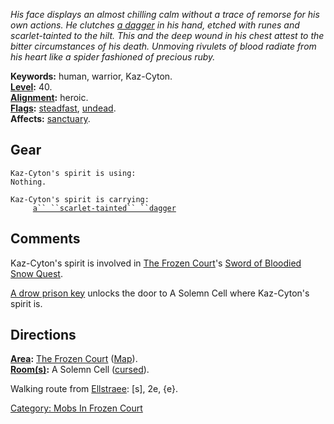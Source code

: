 *His face displays an almost chilling calm without a trace of remorse
for his own actions. He clutches [a
dagger](Scarlet-Tainted_Dagger.md "wikilink") in his hand, etched with
runes and scarlet-tainted to the hilt. This and the deep wound in his
chest attest to the bitter circumstances of his death. Unmoving rivulets
of blood radiate from his heart like a spider fashioned of precious
ruby.*

**Keywords:** human, warrior, Kaz-Cyton.  
**[Level](Level.md "wikilink"):** 40.  
**[Alignment](Alignment.md "wikilink"):** heroic.  
**[Flags](:Category:_Mob_Types.md "wikilink"):**
[steadfast](Sentinel_Mobs.md "wikilink"),
[undead](Undead_Mobs.md "wikilink").  
**Affects:** [sanctuary](Sanctuary.md "wikilink").  

## Gear

`Kaz-Cyton's spirit is using:`  
`Nothing.`

`Kaz-Cyton's spirit is carrying:`  
`     `[`a`` ``scarlet-tainted`` ``dagger`](Scarlet-Tainted_Dagger.md "wikilink")

## Comments

Kaz-Cyton's spirit is involved in [The Frozen
Court](:Category:_Frozen_Court.md "wikilink")'s [Sword of Bloodied Snow
Quest](Sword_Of_Bloodied_Snow_Quest.md "wikilink").

[A drow prison key](Drow_Prison_Key.md "wikilink") unlocks the door to A
Solemn Cell where Kaz-Cyton's spirit is.

## Directions

**[Area](:Category:_Areas.md "wikilink"):** [The Frozen
Court](:Category:_Frozen_Court.md "wikilink")
([Map](Frozen_Court_Map.md "wikilink")).  
**[Room(s)](:Category:_Rooms.md "wikilink"):** A Solemn Cell
([cursed](Cursed_Rooms.md "wikilink")).

Walking route from
[Ellstraee](Drow_Priestess_Of_Ellstraee.md "wikilink"): \[s\], 2e, {e}.

[Category: Mobs In Frozen
Court](Category:_Mobs_In_Frozen_Court "wikilink")
